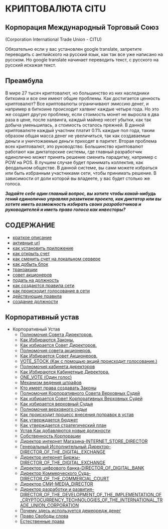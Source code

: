 # КРИПТОВАЛЮТА CITU
## Корпорация Международный Торговый Союз 
(Corporation International Trade Union - CITU)

Обязательно если у вас установлен google translate, запретите переводить с английского на русский язык, 
как так все уже написано на русском. Но google translate начинает переводить текст, с русского на русский искажая текст.

## Преамбула
В мире 27 тысяч криптовалют, но большинство из них наследники биткоина и все они 
имеют общие проблемы. Как достигается ценность криптовалют? Все криптовалюты 
ограничивают эмиссию денег, и например в биткоине происходит халвинг каждые четыре года.
Но это же создает другую проблему, если стоимость монет не выросла в два раза в цене, после халвинга,
каждый майнер несет убытки, как так добыча уменьшилась, а стоимость осталось прежней.
В данной криптовалюте каждый участник платит 0.1% каждые пол года, таким образом общая масса
денег не увеличиться, так как создаваемые деньги и уничтожаемые деньги приходят в паритет.
Вторая проблема всех криптовалют, это руководство. Большинство криптовалют работают как диктаторские
системы, где главный разработчик единолично может принять решение сменить парадигму, например с
POW на POS. В лучшем случае будет принимать коллектив, как феодальном обществе.
В данной системе, вы сами можете избраться или быть избранным участниками сети, чтобы принимать решение.
В зависимости от доли которой вы владеете, у вас будет столько же голоса.

***Задайте себе один главный вопрос, вы хотите чтобы какой-нибудь гений единолично управлял развитием проекта,
как диктатор или вы хотите иметь возможность избирать своих разработчиков и руководителей и иметь
право голоса как инвесторы?***


## СОДЕРЖАНИЕ
- [краткое описание](./documentation/preamble.md)
- [активные url](./documentation/active-url.md)
- [как установить приложение](./documentation/install.md)
- [как открыть счет](./documentation/create-account.md)
- [как сменить счет на локальном сервере](./documentation/change-account.md)
- [как добыть блок](./documentation/mine.md)
- [транзакции](./documentation/transactions.md)
- [совет акционеров](./documentation/board-of-shareholders.md)
- [подать на должность](./documentation/management.md)
- [как создаются правила сети](./documentation/create-law.md)
- [как происходит голосование в сети](./documentation/voting-in-network.md)
- [действующие правила](./documentation/current-law.md)
- [создание должности](./documentation/create-postion.md)

## Корпоративный устав
- Корпоративный Устав
  - [Полномочия Совета Директоров.](./charter/POWERS_OF_THE_BOARD_OF_DIRECTORS.md)
  - [Как Избираются Законы.](./charter/HOW_LAWS_ARE_CHOSEN.md)
  - [Как избирается Совет Директоров.](./charter/HOW_THE_BOARD_OF_DIRECTORS_IS_ELECTED.md)
  - [Полномочия совета акционеров.](./charter/POWERS_OF_THE_BOARD_OF_SHAREHOLDERS.md)
  - [Как Избирается Совет Акционеров.](./charter/HOW_SHAREHOLDERS_BOARD_IS_ELECTED.md)
  - [VOTE_STOCK (Как с помощью акций происходит голосование.)](./charter/VOTE_STOCK.md)
  - [Полномочия кабинета директоров](./charter/POWERS_OF_THE_CABINET_OF_DIRECTORS.md)
  - [Как Избираются Кабинетные Директора.](./charter/HOW_CABINET_DIRECTORS_ARE_CHOSEN.md)
  - [ONE_VOTE (Один голос)](./charter/ONE_VOTE.md)
  - [Механизм ведения штрафов](./charter/MECHANISM_FOR_REDUCING_THE_NUMBER_OF_SHARES.md)
  - [Кто имеет права создавать Законы](./charter/WHO_HAS_THE_RIGHT_TO_CREATE_LAWS.md)
  - [Полномочия Корпоративного Совета Верховных Судей](./charter/POWERS_OF_THE_CORPORATE_COUNCIL_OF_JUDGES.md)
  - [Как избирается Совет Корпоративных Верховных Судей](./charter/HOW_THE_CORPORATE_BOARD_OF_JUDGES_IS_ELECTED.md)
  - [Как избирается верховный Судья](./charter/HOW_THE_CHIEF_JUDGE_IS_CHOSEN.md)
  - [Полномочия верховного судьи](./charter/POWERS_OF_THE_CHIEF_JUDGE.md)
  - [Как происходит процесс внесения поправок в устав](./charter/HOW_IS_THE_PROCESS_OF_AMENDING_THE_CHARTER.md)
  - [Как утверждается бюджет](./charter/HOW_THE_BUDGET_IS_APPROVED.md)
  - [Как утверждается стратегический план](./charter/HOW_IS_THE_STRATEGIC.md)
  - [Устав Как добавляются новые должности](./charter/HOW_NEW_POSITIONS_ARE_ADDED.md)
  - [Собственность Корпорации](./charter/PROPERTY_OF_THE_CORPORATION.md)
  - [Директор интернет Магазина-INTERNET_STORE_DIRECTOR](./charter/INTERNET_STORE_DIRECTOR.md)
  - [Генеральный Исполнительный Директор-DIRECTOR_OF_THE_DIGITAL_EXCHANGE](./charter/GENERAL_EXECUTIVE_DIRECTOR.md)
  - [Директор интернет Биржы-DIRECTOR_OF_THE_DIGITAL_EXCHANGE](./charter/DIRECTOR_OF_THE_DIGITAL_EXCHANGE.md)
  - [Директор цифрового банка-DIRECTOR_OF_DIGITAL_BANK](./charter/DIRECTOR_OF_DIGITAL_BANK.md)
  - [Директор Коммерческого Суда-DIRECTOR_OF_THE_COMMERCIAL_COURT](./charter/DIRECTOR_OF_THE_COMMERCIAL_COURT.md)
  - [Директор СМИ-MEDIA_DIRECTOR](./charter/MEDIA_DIRECTOR.md)
  - [Директор разработки и развития-DIRECTOR_OF_THE_DEVELOPMENT_OF_THE_IMPLEMENTATION_OF_CRYPTOCURRENCY_TECHNOLOGIES_OF_THE_INTERNATIONAL_TRADE_UNION_CORPORATION](./charter/DIRECTOR_OF_THE_DEVELOPMENT_OF_THE_IMPLEMENTATION_OF_CRYPTOCURRENCY_TECHNOLOGIES_OF_THE_INTERNATIONAL_TRADE_UNION_CORPORATION.md)
  - [Почему здесь используется демерредж денег](./charter/EXPLANATION_WHY_MONEY_DEMURAGE_IS_USED_HERE.md)
  - [Право Свободы слова](./charter/FREEDOM_OF_SPEECH.md)
  - [Естественные права](./charter/RIGHTS.md)
